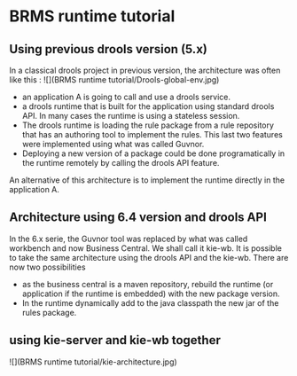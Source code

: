 # BRMS runtime tutorial


## Using previous drools version (5.x)

In a classical drools project in previous version, the architecture was often like this : 
![](BRMS runtime tutorial/Drools-global-env.jpg)

* an application A is going to call and use a drools service.
* a drools runtime that is built for the application using standard drools API. In many cases the runtime is using a stateless session. 
* The drools runtime is loading the rule package from a rule repository that has an authoring tool to implement the rules. This last two features were implemented using what was called Guvnor. 
* Deploying a new version of a package could be done programatically in the runtime remotely by calling the drools API feature.

An alternative of this architecture is to implement the runtime directly in the application A.


## Architecture using 6.4 version and drools API

In the 6.x serie, the Guvnor tool was replaced by what was called workbench and now Business Central. We shall call it kie-wb. 
It is possible to take the same architecture using the drools API and the kie-wb. 
There are now two possibilities
* as the business central is a maven repository, rebuild the runtime (or application if the runtime is embedded) with the new package version.
* In the runtime dynamically add to the java classpath the new jar of the rules package.




## using kie-server and kie-wb together

![](BRMS runtime tutorial/kie-architecture.jpg)
